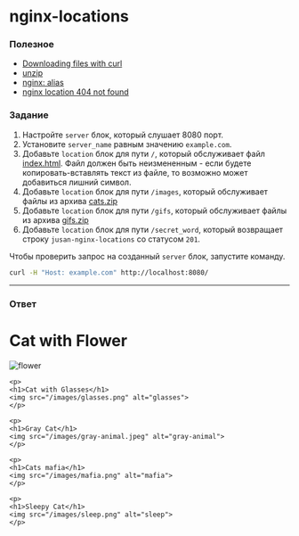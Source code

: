 # nginx-locations

### Полезное

- [Downloading files with curl ](http://www.compciv.org/recipes/cli/downloading-with-curl/)
- [unzip](https://askubuntu.com/questions/86849/how-to-unzip-a-zip-file-from-the-terminal)
- [nginx: alias](http://nginx.org/en/docs/http/ngx_http_core_module.html#alias)
- [nginx location 404 not found](https://stackoverflow.com/questions/41099318/nginx-location-404-not-found)

### Задание

1. Настройте `server` блок, который слушает 8080 порт.
2. Установите `server_name` равным значению `example.com`.
3. Добавьте `location` блок для пути `/`, который обслуживает файл [index.html](https://stepik.org/media/attachments/lesson/686238/index.html). Файл должен быть неизмененным - если будете копировать-вставлять текст из файле, то возможно может добавиться лишний символ.
4. Добавьте `location` блок для пути `/images`, который обслуживает файлы из архива [cats.zip](https://stepik.org/media/attachments/lesson/686238/cats.zip)
5. Добавьте `location` блок для пути `/gifs`, который обслуживает файлы из архива [gifs.zip](https://stepik.org/media/attachments/lesson/686238/gifs.zip)
6. Добавьте `location` блок для пути `/secret_word`, который возвращает строку `jusan-nginx-locations` со статусом `201`.

Чтобы проверить запрос на созданный `server` блок, запустите команду.

```bash
curl -H "Host: example.com" http://localhost:8080/
```

---

### Ответ
<!DOCTYPE html>
<html lang="en">

<head>
    <meta charset="UTF-8">
    <meta http-equiv="X-UA-Compatible" content="IE=edge">
    <meta name="viewport" content="width=device-width, initial-scale=1.0">
    <title>Cats Page</title>
</head>

<body>
    <p>
    <h1>Cat with Flower</h1>
    <img src="/images/flower.png" alt="flower">
    </p>

    <p>
    <h1>Cat with Glasses</h1>
    <img src="/images/glasses.png" alt="glasses">
    </p>

    <p>
    <h1>Gray Cat</h1>
    <img src="/images/gray-animal.jpeg" alt="gray-animal">
    </p>

    <p>
    <h1>Cats mafia</h1>
    <img src="/images/mafia.png" alt="mafia">
    </p>

    <p>
    <h1>Sleepy Cat</h1>
    <img src="/images/sleep.png" alt="sleep">
    </p>
</body>

